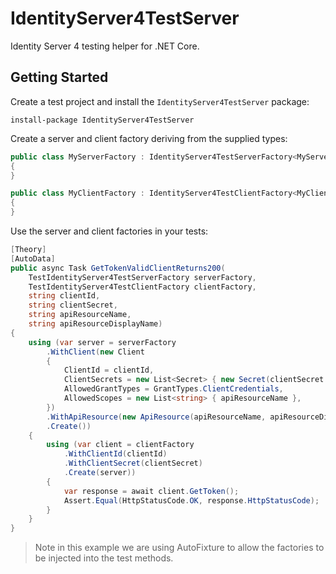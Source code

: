 # IdentityServer4TestServer

Identity Server 4 testing helper for .NET Core.

## Getting Started

Create a test project and install the `IdentityServer4TestServer` package:

```
install-package IdentityServer4TestServer
```

Create a server and client factory deriving from the supplied types:

```csharp
public class MyServerFactory : IdentityServer4TestServerFactory<MyServerFactory>
{
}

public class MyClientFactory : IdentityServer4TestClientFactory<MyClientFactory>
{
}
```

Use the server and client factories in your tests:

```csharp
[Theory]
[AutoData]
public async Task GetTokenValidClientReturns200(
    TestIdentityServer4TestServerFactory serverFactory,
    TestIdentityServer4TestClientFactory clientFactory,
    string clientId,
    string clientSecret,
    string apiResourceName,
    string apiResourceDisplayName)
{
    using (var server = serverFactory
        .WithClient(new Client
        {
            ClientId = clientId,
            ClientSecrets = new List<Secret> { new Secret(clientSecret.Sha256()) },
            AllowedGrantTypes = GrantTypes.ClientCredentials,
            AllowedScopes = new List<string> { apiResourceName },
        })
        .WithApiResource(new ApiResource(apiResourceName, apiResourceDisplayName))
        .Create())
    {
        using (var client = clientFactory
            .WithClientId(clientId)
            .WithClientSecret(clientSecret)
            .Create(server))
        {
            var response = await client.GetToken();
            Assert.Equal(HttpStatusCode.OK, response.HttpStatusCode);
        }
    }
}
```

> Note in this example we are using AutoFixture to allow the factories to be injected into the test methods.
